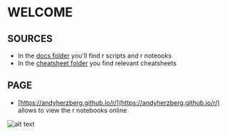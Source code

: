 # WELCOME

## SOURCES
* In the [docs folder](https://github.com/andyherzberg/r/tree/master/docs) you'll find r scripts and r noteooks
* In the [cheatsheet folder](https://github.com/andyherzberg/r/tree/master/cheatsheet) you find relevant cheatsheets

## PAGE
* [https://andyherzberg.github.io/r/](https://andyherzberg.github.io/r/) allows to view the r notebooks online



![alt text](http://url/to/img.png)
